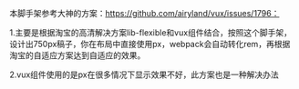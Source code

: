 本脚手架参考大神的方案：https://github.com/airyland/vux/issues/1796：

1.主要是根据淘宝的高清解决方案lib-flexible和vux组件结合，按照这个脚手架，设计出750px稿子，你在布局中直接使用px，webpack会自动转化rem，再根据淘宝的自适应方案达到自适应的效果。

2.vux组件使用的是px在很多情况下显示效果不好，此方案也是一种解决办法
